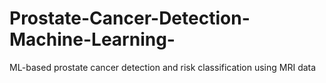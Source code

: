 # Prostate-Cancer-Detection-Machine-Learning-
ML-based prostate cancer detection and risk classification using MRI data
